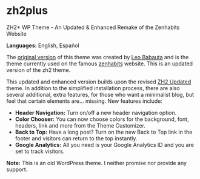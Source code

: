 # zh2plus
ZH2+ WP Theme - An Updated &amp; Enhanced Remake of the Zenhabits Website

<strong>Languages:</strong> English, Español

<p>The <a href="http://zenhabits.net/theme/" target="_blank">original version</a> of this theme was created by <a href="http://leobabauta.com" target="_blank">Leo Babauta</a> and is the theme currently used on the famous <a href="http://zenhabits.net" target="_blank">zenhabits</a> website. This is an updated version of the zh2 theme.</p>

<p>This updated and enhanced version builds upon the revised <a title="ZH2 Updated: WP Theme" href="https://github.com/imaginalgo/zh2-updated" target="_blank">ZH2 Updated</a> theme. In addition to the simplified installation process, there are also several additional, extra features, for those who want a minimalist blog, but feel that certain elements are&#8230; missing. New features include:</p><ul><li><strong>Header Navigation:</strong> Turn on/off a new header navigation option.</li><li><strong>Color Chooser:</strong> You can now choose colors for the background, font, headers, link and more from the Theme Customizer.</li><li><strong>Back to Top:</strong> Have a long post? Turn on the new Back to Top link in the footer and visitors can return to the top instantly.</li><li><strong>Google Analytics:</strong> All you need is your Google Analytics ID and you are set to track visitors.</li></ul>

<strong>Note:</strong> This is an old WordPress theme. I neither promise nor provide any support.
